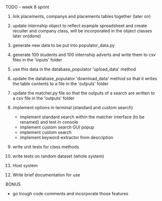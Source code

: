 TODO - week 8 sprint

1. link placements, companys and placements tables together (later on)

0. update internship object to reflect example spreadsheet and create recuiter and company class, will be incorporated in the object classes later on(done)

3. generate new data to be put into populator_data.py
4. generate 100 students and 100 internship adverts and write them to csv files in the 'inputs' folder
5. use this data in the database_populator 'upload_data' method
6. update the database_populator 'download_data' method so that it writes the table contents to a file in the 'outputs' folder
7. update the matcher.py file so that the outputs of a search are written to a csv file in the 'outputs' folder
8. implement options in terminal (standard and custom search)
    - implement standard search within the matcher interface (to be renamed) and test in console
    - implement custom search GUI popup
    - implement custom search
    - implement keyword-extractor from description
9. write unit tests for class methods 
10. write tests on random dataset (whole system)
11. Host system
12. Write brief documentation for use

BONUS 
- go trough code comments and incorporate those features
